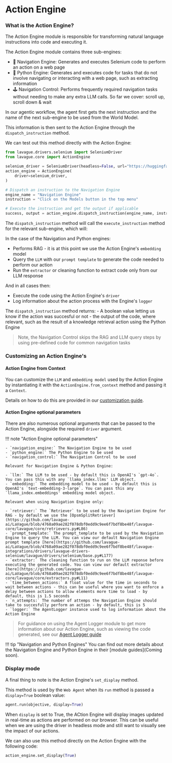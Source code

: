 # Action Engine

### What is the Action Engine?

The Action Engine module is responsible for transforming natural language instructions into code and executing it.

The Action Engine module contains three sub-engines:

- 🚄 Navigation Engine: Generates and executes Selenium code to perform an action on a web page
- 🐍 Python Engine: Generates and executes code for tasks that do not involve navigating or interacting with a web page, such as extracting information
- 🕹️ Navigation Control: Performs frequently required navigation tasks without needing to make any extra LLM calls. So far we cover: scroll up, scroll down & wait

In our agentic workflow, the agent first gets the next instruction and the name of the next sub-engine to be used from the World Model. 

This information is then sent to the Action Engine through the `dispatch_instruction` method. 

We can test out this method directly with the Action Engine:

```python
from lavague.drivers.selenium import SeleniumDriver
from lavague.core import ActionEngine

selenium_driver = SeleniumDriver(headless=False, url="https://huggingface.co/")
action_engine = ActionEngine(
    driver=selenium_driver,
)

# Dispatch an instruction to the Navigation Engine
engine_name = "Navigation Engine"
instruction = "Click on the Models button in the top menu"

# Execute the instruction and get the output if applicable
success, output = action_engine.dispatch_instruction(engine_name, instruction)
```

The `dispatch_instruction` method will call the `execute_instruction` method for the relevant sub-engine, which will:

In the case of the Navigation and Python engines:

- Performs RAG - it is at this point we use the Action Engine's `embedding` model
- Query the `LLM` with our `prompt template` to generate the code needed to perform our action
- Run the `extractor` or cleaning function to extract code only from our LLM response

And in all cases then:

- Execute the code using the Action Engine's `driver`
- Log information about the action process with the Engine's `logger`

The `dispatch_instruction` method returns:
    - A boolean value letting us know if the action was succesful or not
    - the output of the code, where relevant, such as the result of a knowledge retrieval action using the Python Engine

> Note, the Navigation Control skips the RAG and LLM query steps by using pre-defined code for common navigation tasks

### Customizing an Action Engine's 

#### Action Engine from Context

You can customize the `LLM` and `embedding model` used by the Action Engine by instantiating it with the `ActionEngine.from_context` method and passing it a `Context`.

Details on how to do this are provided in our [customization guide](../get-started/customization.md).

#### Action Engine optional parameters

There are also numerous optional arguments that can be passed to the Action Engine, alongside the required `driver` argument.

!!! note "Action Engine optional parameters"

    - `navigation_engine:` The Navigation Engine to be used
    - `python_engine:` The Python Engine to be used
    - `navigation_control:` The Navigation Control to be used

    Relevant for Navigation Engine & Python Engine:
    
    - `llm:` The LLM to be used - by default this is OpenAI's `gpt-4o`. You can pass this with any `llama_index.llms' LLM object.
    - `embedding:` The embedding model to be used - by default this is OpenAI's `text-embedding-3-large`. You can pass this any `llama_index.embeddings' embedding model object.

    Relevant when using Navigation Engine only:

    - `retriever:` The `Retriever` to be used by the Navigation Engine for RAG - by default we use the [OpsmSplitRetriever](https://github.com/lavague-ai/LaVague/blob/4768a09ae282f078dbf0edd9c9ee6f7bdf8be48f/lavague-core/lavague/core/retrievers.py#L86)
    - `prompt_template:` The prompt_template to be used by the Navigation Engine to query the LLM. You can view our default Navigation Engine prompt template [here](https://github.com/lavague-ai/LaVague/blob/4768a09ae282f078dbf0edd9c9ee6f7bdf8be48f/lavague-integrations/drivers/lavague-drivers-selenium/lavague/drivers/selenium/base.py#L177)
    - `extractor:` The cleaning function to run on the LLM reponse before executing the generated code. You can view our default extractor [here](https://github.com/lavague-ai/LaVague/blob/4768a09ae282f078dbf0edd9c9ee6f7bdf8be48f/lavague-core/lavague/core/extractors.py#L11)
    - `time_between_actions:` A float value for the time in seconds to wait between actions - this can be useful where you want to enforce a delay between actions to allow elements more time to load - by default, this is 1.5 seconds
    - `n_attempts:` The number of attemps the Navigation Engine should take to succesfully perform an action - by default, this is 5
    - `logger:` The AgentLogger instance used to log information about the Action Engine

> For guidance on using the Agent Logger module to get more information about our Action Engine, such as viewing the code generated, see our [Agent Logger guide](./local-log.md)

!!! tip "Navigation and Python Engines"
    You can find out more details about the Navigation Engine and Python Engine in their [module guides](Coming soon).

### Display mode

A final thing to note is the Action Engine's `set_display` method. 

This method is used by the `Web Agent` when its `run` method is passed a `display=True` boolean value:

```python
agent.run(objective, display=True)
```

When `display` is set to True, the ACtion Engine will display images updated in real-time as actions are performed on our browser. This can be useful when we are using the driver in headless mode and still want to visually see the impact of our actions.

We can also use this method directly on the Action Engine with the following code:
```python
action_engine.set_display(True)
```